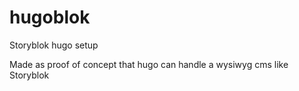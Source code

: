 # hugoblok
Storyblok hugo setup

Made as proof of concept that hugo can handle a wysiwyg cms like Storyblok

